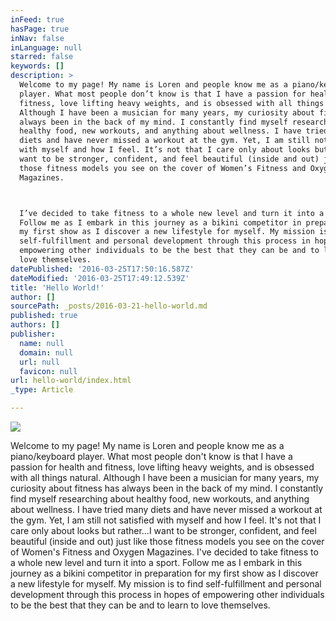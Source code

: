 ```yaml
---
inFeed: true
hasPage: true
inNav: false
inLanguage: null
starred: false
keywords: []
description: >
  Welcome to my page! My name is Loren and people know me as a piano/keyboard
  player. What most people don’t know is that I have a passion for health and
  fitness, love lifting heavy weights, and is obsessed with all things natural.
  Although I have been a musician for many years, my curiosity about fitness has
  always been in the back of my mind. I constantly find myself researching about
  healthy food, new workouts, and anything about wellness. I have tried many
  diets and have never missed a workout at the gym. Yet, I am still not satisfied
  with myself and how I feel. It’s not that I care only about looks but rather…I
  want to be stronger, confident, and feel beautiful (inside and out) just like
  those fitness models you see on the cover of Women’s Fitness and Oxygen
  Magazines.



  I’ve decided to take fitness to a whole new level and turn it into a sport.
  Follow me as I embark in this journey as a bikini competitor in preparation for
  my first show as I discover a new lifestyle for myself. My mission is to find
  self-fulfillment and personal development through this process in hopes of
  empowering other individuals to be the best that they can be and to learn to
  love themselves.
datePublished: '2016-03-25T17:50:16.587Z'
dateModified: '2016-03-25T17:49:12.539Z'
title: 'Hello World!'
author: []
sourcePath: _posts/2016-03-21-hello-world.md
published: true
authors: []
publisher:
  name: null
  domain: null
  url: null
  favicon: null
url: hello-world/index.html
_type: Article

---
```

![](https://the-grid-user-content.s3-us-west-2.amazonaws.com/d4aedde2-116c-4024-b2b0-bc02a55793be.jpg)

Welcome to my page! My name is Loren and people know me as a piano/keyboard player. What most people don't know is that I have a passion for health and fitness, love lifting heavy weights, and is obsessed with all things natural. Although I have been a musician for many years, my curiosity about fitness has always been in the back of my mind. I constantly find myself researching about healthy food, new workouts, and anything about wellness. I have tried many diets and have never missed a workout at the gym. Yet, I am still not satisfied with myself and how I feel. It's not that I care only about looks but rather...I want to be stronger, confident, and feel beautiful (inside and out) just like those fitness models you see on the cover of Women's Fitness and Oxygen Magazines.
I've decided to take fitness to a whole new level and turn it into a sport. Follow me as I embark in this journey as a bikini competitor in preparation for my first show as I discover a new lifestyle for myself. My mission is to find self-fulfillment and personal development through this process in hopes of empowering other individuals to be the best that they can be and to learn to love themselves.